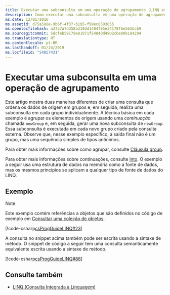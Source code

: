 ```yaml
---
title: Executar uma subconsulta em uma operação de agrupamento (LINQ em C#)
description: Como executar uma subconsulta em uma operação de agrupamento usando LINQ em C#.
ms.date: 12/01/2016
ms.assetid: d75a588e-9b6f-4f37-b195-f99ec8503855
ms.openlocfilehash: a3757a7d358a310dd1404f85e34178f6e561bcb9
ms.sourcegitcommit: 5dcfeb59179e81071f54840d4902cbe00b184294
ms.translationtype: HT
ms.contentlocale: pt-BR
ms.lasthandoff: 01/24/2019
ms.locfileid: "54857431"
---
```

# <a name="perform-a-subquery-on-a-grouping-operation"></a>Executar uma subconsulta em uma operação de agrupamento

Este artigo mostra duas maneiras diferentes de criar uma consulta que ordena os dados de origem em grupos e, em seguida, realiza uma subconsulta em cada grupo individualmente. A técnica básica em cada exemplo é agrupar os elementos de origem usando uma *continuação* chamada `newGroup` e, em seguida, gerar uma nova subconsulta de `newGroup`. Essa subconsulta é executada em cada novo grupo criado pela consulta externa. Observe que, nesse exemplo específico, a saída final não é um grupo, mas uma sequência simples de tipos anônimos.  
  
Para obter mais informações sobre como agrupar, consulte [Cláusula group](../language-reference/keywords/group-clause.md).  
  
Para obter mais informações sobre continuações, consulte [into](../language-reference/keywords/into.md). O exemplo a seguir usa uma estrutura de dados na memória como a fonte de dados, mas os mesmos princípios se aplicam a qualquer tipo de fonte de dados do LINQ.  
  
## <a name="example"></a>Exemplo

> [!NOTE]
> Este exemplo contém referências a objetos que são definidos no código de exemplo em [Consultar uma coleção de objetos](query-a-collection-of-objects.md).

[!code-csharp[csProgGuideLINQ#23](~/samples/snippets/csharp/concepts/linq/how-to-perform-a-subquery-on-a-grouping-operation_1.cs)] 

A consulta no snippet acima também pode ser escrita usando a sintaxe de método. O snippet de código a seguir tem uma consulta semanticamente equivalente escrita usando a sintaxe de método.

[!code-csharp[csProgGuideLINQ#86](~/samples/snippets/csharp/concepts/linq/how-to-perform-a-subquery-on-a-grouping-operation_2.cs)]

## <a name="see-also"></a>Consulte também

- [LINQ (Consulta Integrada à Linguagem)](index.md)
